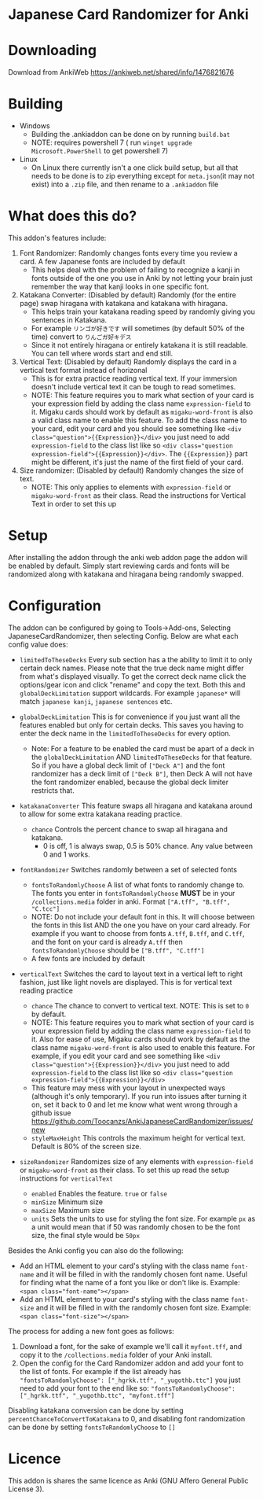 # Japanese Card Randomizer for Anki
# Downloading
Download from AnkiWeb https://ankiweb.net/shared/info/1476821676
# Building
* Windows
    * Building the .ankiaddon can be done on by running `build.bat`
    * NOTE: requires powershell 7 ( run `winget upgrade Microsoft.PowerShell` to get powershell 7)
* Linux
    * On Linux there currently isn't a one click build setup, but all that needs to be done is to zip everything except for `meta.json`(it may not exist) into a `.zip` file, and then rename to a `.ankiaddon` file
# What does this do?
This addon's features include:
1. Font Randomizer: Randomly changes fonts every time you review a card. A few Japanese fonts are included by default 
   * This helps deal with the problem of failing to recognize a kanji in fonts outside of the one you use in Anki by not letting your brain just remember the way that kanji looks in one specific font.
2. Katakana Converter: (Disabled by default) Randomly (for the entire page) swap hiragana with katakana and katakana with hiragana.
   * This helps train your katakana reading speed by randomly giving you sentences in Katakana. 
   * For example `リンゴが好きです` will sometimes (by default 50% of the time) convert to `りんごガ好キデス`
   * Since it not entirely hiragana or entirely katakana it is still readable. You can tell where words start and end still.
3. Vertical Text: (Disabled by default) Randomly displays the card in a vertical text format instead of horizonal
   * This is for extra practice reading vertical text. If your immersion doesn't include vertical text it can be tough to read sometimes.
   * NOTE: This feature requires you to mark what section of your card is your expression field by adding the class name `expression-field` to it. Migaku cards should work by default as `migaku-word-front` is also a valid class name to enable this feature. To add the class name to your card, edit your card and you should see something like `<div class="question">{{Expression}}</div>` you just need to add `expression-field` to the class list like so `<div class="question expression-field">{{Expression}}</div>`. The `{{Expression}}` part might be different, it's just the name of the first field of your card.
4. Size randomizer: (Disabled by default) Randomly changes the size of text.
   * NOTE: This only applies to elements with `expression-field` or `migaku-word-front` as their class. Read the instructions for Vertical Text in order to set this up

# Setup
After installing the addon through the anki web addon page the addon will be enabled by default. Simply start reviewing cards and fonts will be randomized along with katakana and hiragana being randomly swapped.

# Configuration
The addon can be configured by going to Tools->Add-ons, Selecting JapaneseCardRandomizer, then selecting Config.
Below are what each config value does:



* `limitedToTheseDecks` Every sub section has a the ability to limit it to only certain deck names. Please note that the true deck name might differ from what's displayed visually. To get the correct deck name click the options/gear icon and click "rename" and copy the text. Both this and `globalDeckLimitation` support wildcards. For example `japanese*` will match `japanese kanji`,  `japanese sentences` etc.
* `globalDeckLimitation` This is for convenience if you just want all the features enabled but only for certain decks. This saves you having to enter the deck name in the `limitedToTheseDecks` for every option. 
    * Note: For a feature to be enabled the card must be apart of a deck in the `globalDeckLimitation` AND `limitedToTheseDecks` for that feature.  So if you have a global deck limit of `["Deck A"]` and the font randomizer has a deck limit of `["Deck B"]`, then Deck A will not have the font randomizer enabled, because the global deck limiter restricts that.

* `katakanaConverter`  This feature swaps all hiragana and katakana around to allow for some extra katakana reading practice.
    *  `chance` Controls the percent chance to swap all hiragana and katakana. 
        * 0 is off, 1 is always swap, 0.5 is 50% chance. Any value between 0 and 1 works.
* `fontRandomizer` Switches randomly between a set of selected fonts
     * `fontsToRandomlyChoose` A list of what fonts to randomly change to. The fonts you enter in `fontsToRandomlyChoose`  **MUST** be in your `/collections.media` folder in anki. Format `["A.tff", "B.tff", "C.tcc"]`
     * NOTE: Do not include your default font in this. It will choose between the fonts in this list AND the one you have on your card already. For example if you want to choose from fonts `A.tff`, `B.tff`, and `C.tff`, and the font on your card is already `A.tff` then `fontsToRandomlyChoose` should be `["B.tff", "C.tff"]`
    * A few fonts are included by default
 
 * `verticalText` Switches the card to layout text in a vertical left to right fashion, just like light novels are displayed. This is for vertical text reading practice
    * `chance` The chance to convert to vertical text. NOTE: This is set to `0` by default.
    * NOTE: This feature requires you to mark what section of your card is your expression field by adding the class name `expression-field` to it. Also for ease of use, Migaku cards should work by default as the class name `migaku-word-front` is also used to enable this feature. For example, if you edit your card and see something like `<div class="question">{{Expression}}</div>` you just need to add `expression-field` to the class list like so `<div class="question expression-field">{{Expression}}</div>`
    * This feature may mess with your layout in unexpected ways (although it's only temporary). If you run into issues after turning it on, set it back to 0 and let me know what went wrong through a github issue https://github.com/Toocanzs/AnkiJapaneseCardRandomizer/issues/new
    * `styleMaxHeight` This controls the maximum height for vertical text. Default is 80% of the screen size.

* `sizeRandomizer` Randomizes size of any elements with `expression-field` or `migaku-word-front` as their class. To set this up read the setup instructions for `verticalText`
    * `enabled` Enables the feature. `true` or `false`
    * `minSize` Minimum size
    * `maxSize` Maximum size
    * `units` Sets the units to use for styling the font size. For example `px` as a unit would mean that if 50 was randomly chosen to be the font size, the final style would be `50px`


Besides the Anki config you can also do the following:
* Add an HTML element to your card's styling with the class name `font-name` and it will be filled in with the randomly chosen font name. Useful for finding what the name of a font you like or don't like is. Example: `<span class="font-name"></span>`
* Add an HTML element to your card's styling with the class name `font-size` and it will be filled in with the randomly chosen font size. Example: `<span class="font-size"></span>`

The process for adding a new font goes as follows:
1. Download a font, for the sake of example we'll call it `myfont.tff`, and copy it to the `/collections.media` folder of your Anki install.
2. Open the config for the Card Randomizer addon and add your font to the list of fonts. For example if the list already has `"fontsToRandomlyChoose": ["_hgrkk.ttf", "_yugothb.ttc"]` you just need to add your font to the end like so: `"fontsToRandomlyChoose": ["_hgrkk.ttf", "_yugothb.ttc", "myfont.tff"]`

Disabling katakana conversion can be done by setting `percentChanceToConvertToKatakana` to 0, and disabling font randomization can be done by setting `fontsToRandomlyChoose` to `[]`

# Licence
This addon is shares the same licence as Anki (GNU Affero General Public License 3).
